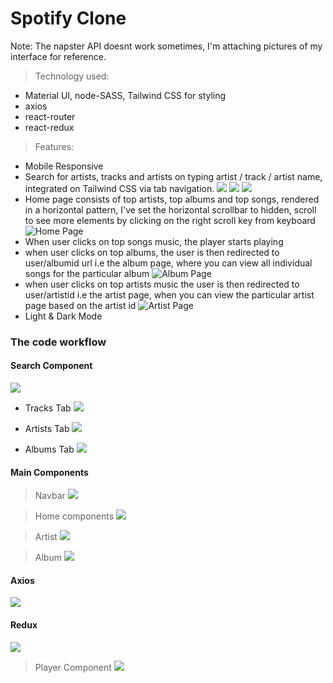 # Spotify Clone 

Note: The napster API doesnt work sometimes, I'm attaching pictures of my interface for reference.

> Technology used:
- Material UI, node-SASS, Tailwind CSS for styling 
- axios 
- react-router
- react-redux

> Features:
- Mobile Responsive 
- Search for artists, tracks and artists on typing artist / track / artist name, integrated on Tailwind CSS via tab navigation. 
![](d4.PNG)
![](d8.PNG)
![](d2.PNG)
- Home page consists of top artists, top albums and top songs, rendered in a horizontal pattern, I've set the horizontal scrollbar to hidden, scroll to see more elements by clicking on the right scroll key from keyboard 
![Home Page](d9.PNG)
- When user clicks on top songs music, the player starts playing
- when user clicks on top albums, the user is then redirected to user/albumid url i.e the album page, where you can view all individual songs for the particular album 
![Album Page](d5.PNG)
- when user clicks on top artists music the user is then redirected to user/artistid i.e the artist page, when you can view the particular artist page based on the artist id 
![Artist Page](d7.PNG)
- Light & Dark Mode 

### The code workflow

#### Search Component 
![](search.PNG)

- Tracks Tab 
![](tracks.PNG)

- Artists Tab 
![](artisttab.PNG)

- Albums Tab 
![](albumstab.PNG)

#### Main Components 
> Navbar 
![](home.PNG)

> Home components 
![](main.PNG)

> Artist 
![](artist.PNG)

> Album 
![](album.PNG)

#### Axios 
![](axios.PNG)

#### Redux 
![](redux.PNG)

> Player Component 
![](player.PNG)




